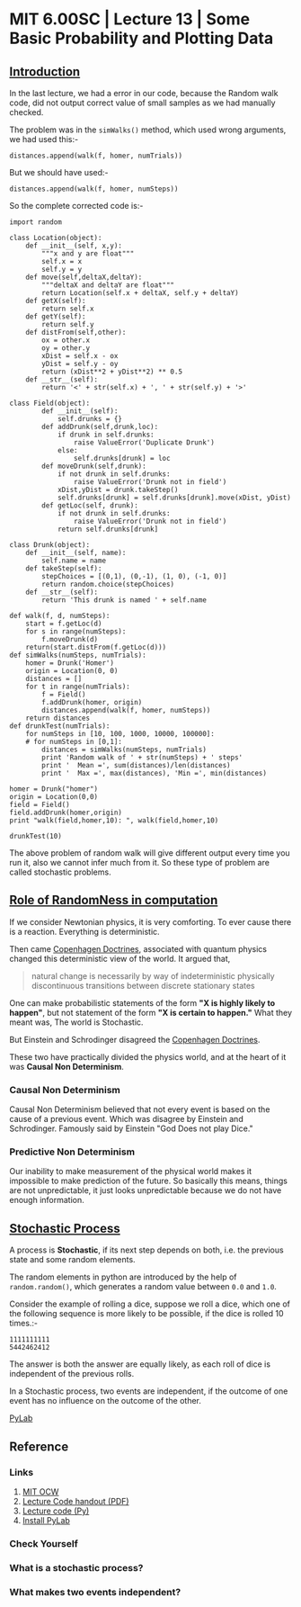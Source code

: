 # MIT 6.00SC | Lecture 13 | Some Basic Probability and Plotting Data #

## [Introduction ](https://www.youtube.com/watch?v=hGQw3KJ7i6Q&list=PLB2BE3D6CA77BB8F7#t=22) ##

In the last lecture, we had a error in our code, because the Random walk code, did not output correct value of small samples as we had manually checked.

The problem was in the `simWalks()` method, which used wrong arguments, we had used this:-

````
distances.append(walk(f, homer, numTrials))
````

But we should have used:-

````
distances.append(walk(f, homer, numSteps))
````

So the complete corrected code is:-

````
import random

class Location(object):
    def __init__(self, x,y):
        """x and y are float"""
        self.x = x
        self.y = y
    def move(self,deltaX,deltaY):
        """deltaX and deltaY are float"""
        return Location(self.x + deltaX, self.y + deltaY)
    def getX(self):
        return self.x
    def getY(self):
        return self.y
    def distFrom(self,other):
        ox = other.x
        oy = other.y
        xDist = self.x - ox
        yDist = self.y - oy
        return (xDist**2 + yDist**2) ** 0.5
    def __str__(self):
        return '<' + str(self.x) + ', ' + str(self.y) + '>'

class Field(object):
        def __init__(self):
            self.drunks = {}
        def addDrunk(self,drunk,loc):
            if drunk in self.drunks:
                raise ValueError('Duplicate Drunk')
            else:
                self.drunks[drunk] = loc
        def moveDrunk(self,drunk):
            if not drunk in self.drunks:
                raise ValueError('Drunk not in field')
            xDist,yDist = drunk.takeStep()
            self.drunks[drunk] = self.drunks[drunk].move(xDist, yDist)
        def getLoc(self, drunk):
            if not drunk in self.drunks:
                raise ValueError('Drunk not in field')
            return self.drunks[drunk]

class Drunk(object):
    def __init__(self, name):
        self.name = name
    def takeStep(self):
        stepChoices = [(0,1), (0,-1), (1, 0), (-1, 0)]
        return random.choice(stepChoices)
    def __str__(self):
        return 'This drunk is named ' + self.name

def walk(f, d, numSteps):
    start = f.getLoc(d)
    for s in range(numSteps):
        f.moveDrunk(d)
    return(start.distFrom(f.getLoc(d)))
def simWalks(numSteps, numTrials):
    homer = Drunk('Homer')
    origin = Location(0, 0)
    distances = []
    for t in range(numTrials):
        f = Field()
        f.addDrunk(homer, origin)
        distances.append(walk(f, homer, numSteps))
    return distances
def drunkTest(numTrials):
    for numSteps in [10, 100, 1000, 10000, 100000]:
    # for numSteps in [0,1]:
        distances = simWalks(numSteps, numTrials)
        print 'Random walk of ' + str(numSteps) + ' steps'
        print '  Mean =', sum(distances)/len(distances)
        print '  Max =', max(distances), 'Min =', min(distances)
                
homer = Drunk("homer")
origin = Location(0,0)
field = Field()
field.addDrunk(homer,origin)
print "walk(field,homer,10): ", walk(field,homer,10)

drunkTest(10)
````

The above problem of random walk will give different output every time you run it, also we cannot infer much from it. So these type of problem are called stochastic problems.

## [Role of RandomNess in computation ](https://www.youtube.com/watch?v=hGQw3KJ7i6Q&list=PLB2BE3D6CA77BB8F7#t=515) ##

If we consider Newtonian physics, it is very comforting. To ever cause there is a reaction. Everything is deterministic.

Then came [Copenhagen Doctrines](http://en.wikipedia.org/wiki/Copenhagen_interpretation), associated with quantum physics changed this deterministic view of the world. It argued that, 

> natural change is necessarily by way of indeterministic physically discontinuous transitions between discrete stationary states

One can make probabilistic statements of the form **"X is highly likely to happen"**, but not statement of the form **"X is certain to happen."** What they meant was, The world is Stochastic.

But Einstein and Schrodinger disagreed the [Copenhagen Doctrines](http://en.wikipedia.org/wiki/Copenhagen_interpretation).

These two have practically divided the physics world, and at the heart of it was **Causal Non Determinism**.

### Causal Non Determinism ###

Causal Non Determinism believed that not every event is based on the cause of a previous event. Which was disagree by Einstein and Schrodinger. Famously said by Einstein "God Does not play Dice."

### Predictive Non Determinism ###

Our inability to make measurement of the physical world makes it impossible to make prediction of the future. So basically this means, things are not unpredictable, it just looks unpredictable because we do not have enough information.

## [Stochastic Process ](https://www.youtube.com/watch?list=PLB2BE3D6CA77BB8F7&feature=player_detailpage&v=hGQw3KJ7i6Q#t=895) ##

A process is **Stochastic**, if its next step depends on both, i.e. the previous state and some random elements.

The random elements in python are introduced by the help of `random.random()`, which generates a random value between `0.0` and `1.0`.

Consider the example of rolling a dice, suppose we roll a dice, which one of the following sequence is more likely to be possible, if the dice is rolled 10 times.:-

````
1111111111
5442462412
````
The answer is both the answer are equally likely, as each roll of dice is independent of the previous rolls.

In a Stochastic process, two events are independent, if the outcome of one event has no influence on the outcome of the other.

[PyLab](matplotlib.sourceforge.net)
## Reference ##
### Links ###

1. [MIT OCW](http://ocw.mit.edu/courses/electrical-engineering-and-computer-science/6-00sc-introduction-to-computer-science-and-programming-spring-2011/unit-2/lecture-13-some-basic-probability-and-plotting-data/)
2. [Lecture Code handout (PDF)](http://ocw.mit.edu/courses/electrical-engineering-and-computer-science/6-00sc-introduction-to-computer-science-and-programming-spring-2011/unit-2/lecture-13-some-basic-probability-and-plotting-data/MIT6_00SCS11_lec13.pdf)
3. [Lecture code (Py)](http://ocw.mit.edu/courses/electrical-engineering-and-computer-science/6-00sc-introduction-to-computer-science-and-programming-spring-2011/unit-2/lecture-13-some-basic-probability-and-plotting-data/lec13.py)
4. [Install PyLab](../misc/ReadMe.md)

### Check Yourself ###
### What is a stochastic process? ###
### What makes two events independent? ###
